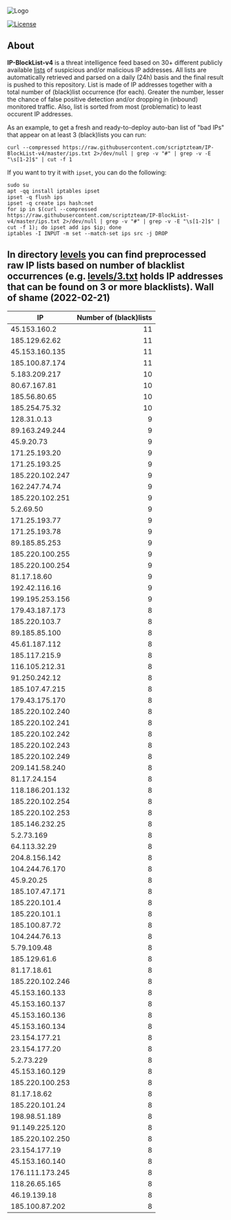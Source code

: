 ![Logo](https://i.imgur.com/PyKLAe7.png)

[![License](https://img.shields.io/badge/license-The_Unlicense-red.svg)](https://unlicense.org/)

About
----

**IP-BlockList-v4** is a threat intelligence feed based on 30+ different publicly available [lists](https://github.com/stamparm/maltrail) of suspicious and/or malicious IP addresses. All lists are automatically retrieved and parsed on a daily (24h) basis and the final result is pushed to this repository. List is made of IP addresses together with a total number of (black)list occurrence (for each). Greater the number, lesser the chance of false positive detection and/or dropping in (inbound) monitored traffic. Also, list is sorted from most (problematic) to least occurent IP addresses.

As an example, to get a fresh and ready-to-deploy auto-ban list of "bad IPs" that appear on at least 3 (black)lists you can run:

```
curl --compressed https://raw.githubusercontent.com/scriptzteam/IP-BlockList-v4/master/ips.txt 2>/dev/null | grep -v "#" | grep -v -E "\s[1-2]$" | cut -f 1
```

If you want to try it with `ipset`, you can do the following:

```
sudo su
apt -qq install iptables ipset
ipset -q flush ips
ipset -q create ips hash:net
for ip in $(curl --compressed https://raw.githubusercontent.com/scriptzteam/IP-BlockList-v4/master/ips.txt 2>/dev/null | grep -v "#" | grep -v -E "\s[1-2]$" | cut -f 1); do ipset add ips $ip; done
iptables -I INPUT -m set --match-set ips src -j DROP
```

In directory [levels](levels) you can find preprocessed raw IP lists based on number of blacklist occurrences (e.g. [levels/3.txt](levels/3.txt) holds IP addresses that can be found on 3 or more blacklists).
Wall of shame (2022-02-21)
----

|IP|Number of (black)lists|
|---|--:|
45.153.160.2|11
185.129.62.62|11
45.153.160.135|11
185.100.87.174|11
5.183.209.217|10
80.67.167.81|10
185.56.80.65|10
185.254.75.32|10
128.31.0.13|9
89.163.249.244|9
45.9.20.73|9
171.25.193.20|9
171.25.193.25|9
185.220.102.247|9
162.247.74.74|9
185.220.102.251|9
5.2.69.50|9
171.25.193.77|9
171.25.193.78|9
89.185.85.253|9
185.220.100.255|9
185.220.100.254|9
81.17.18.60|9
192.42.116.16|9
199.195.253.156|9
179.43.187.173|8
185.220.103.7|8
89.185.85.100|8
45.61.187.112|8
185.117.215.9|8
116.105.212.31|8
91.250.242.12|8
185.107.47.215|8
179.43.175.170|8
185.220.102.240|8
185.220.102.241|8
185.220.102.242|8
185.220.102.243|8
185.220.102.249|8
209.141.58.240|8
81.17.24.154|8
118.186.201.132|8
185.220.102.254|8
185.220.102.253|8
185.146.232.25|8
5.2.73.169|8
64.113.32.29|8
204.8.156.142|8
104.244.76.170|8
45.9.20.25|8
185.107.47.171|8
185.220.101.4|8
185.220.101.1|8
185.100.87.72|8
104.244.76.13|8
5.79.109.48|8
185.129.61.6|8
81.17.18.61|8
185.220.102.246|8
45.153.160.133|8
45.153.160.137|8
45.153.160.136|8
45.153.160.134|8
23.154.177.21|8
23.154.177.20|8
5.2.73.229|8
45.153.160.129|8
185.220.100.253|8
81.17.18.62|8
185.220.101.24|8
198.98.51.189|8
91.149.225.120|8
185.220.102.250|8
23.154.177.19|8
45.153.160.140|8
176.111.173.245|8
118.26.65.165|8
46.19.139.18|8
185.100.87.202|8
